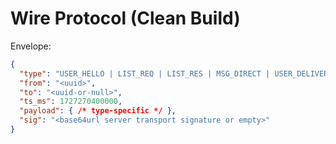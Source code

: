 # Wire Protocol (Clean Build)

Envelope:
```json
{
  "type": "USER_HELLO | LIST_REQ | LIST_RES | MSG_DIRECT | USER_DELIVER | ERROR",
  "from": "<uuid>",
  "to": "<uuid-or-null>",
  "ts_ms": 1727270400000,
  "payload": { /* type-specific */ },
  "sig": "<base64url server transport signature or empty>"
}

